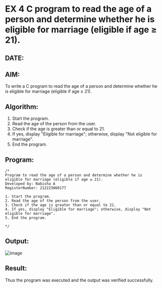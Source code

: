 # EX 4 C program to read the age of a person and determine whether he is eligible for marriage (eligible if age ≥ 21).
## DATE:
## AIM:
To write a C program to read the age of a person and determine whether he is eligible for marriage (eligible if age ≥ 21).

## Algorithm:

1. Start the program.
2. Read the age of the person from the user.
3. Check if the age is greater than or equal to 21.
4. If yes, display "Eligible for marriage"; otherwise, display "Not eligible for marriage".
5. End the program.


## Program:
```
/*
Program to read the age of a person and determine whether he is eligible for marriage (eligible if age ≥ 21).
Developed by: Nabisha A
RegisterNumber: 212223060177

1. Start the program.
2. Read the age of the person from the user.
3. Check if the age is greater than or equal to 21.
4. If yes, display "Eligible for marriage"; otherwise, display "Not eligible for marriage".
5. End the program.

*/
```

## Output:

![image](https://github.com/user-attachments/assets/cce4619f-d0c8-4378-9ddb-986338bf11cb)

## Result:
Thus the program was executed and the output was verified successfully.

